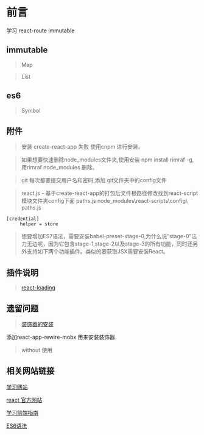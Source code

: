 前言
=========================
学习 react-route  immutable

## immutable
> Map

> List

## es6
> Symbol 

## 附件
> 安装 create-react-app 失败 使用cnpm 进行安装。

> 如果想要快速删除node_modules文件夹,使用安装 npm install rimraf -g,用rimraf node_modules 删除。

> git 每次都要提交用户名和密码,添加 git文件夹中的config文件

> react.js - 基于create-react-app的打包后文件根路径修改找到react-script模块文件夹config下面  paths.js
node_modules\react-scripts\config\ paths.js
```
[credential]
     helper = store
```
> 想要增加ES7语法，需要安装babel-preset-stage-0,为什么说“stage-0”法力无边呢，因为它包含stage-1,stage-2以及stage-3的所有功能，同时还另外支持如下两个功能插件。类似的要获取JSX需要安装React。

## 插件说明
> [react-loading](https://github.com/fakiolinho/react-loading) 

> 

## 遗留问题
>   [装饰器的安装](http://cnodejs.org/topic/5732de3e2e11c7a80c33f8a2)

添加react-app-rewire-mobx 用来安装装饰器

> without 使用

## 相关网站链接
[学习网站](http://618cj.com)

[react 官方网站](https://reactjs.org/tutorial/tutorial.html#before-we-start)

[学习前端指南](https://github.com/petehunt/react-howto)

[ES6语法](http://es6.ruanyifeng.com/#docs/destructuring)

